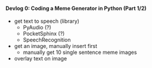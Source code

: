 #### Devlog 0: Coding a Meme Generator in Python (Part 1/2)

- get text to speech (library)
  - PyAudio (?)
  - PocketSphinx (?)
  - SpeechRecognition
- get an image, manually insert first
  - manually get 10 single sentence meme images
- overlay text on image